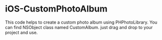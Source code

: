 # iOS-CustomPhotoAlbum
This code helps to create a custom photo album using PHPhotoLibrary.
You can find NSObject class named CustomAlbum. just drag and drop to your project and use.


